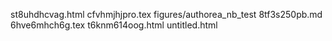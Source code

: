 st8uhdhcvag.html
cfvhmjhjpro.tex
figures/authorea_nb_test
8tf3s250pb.md
6hve6mhch6g.tex
t6knm614oog.html
untitled.html